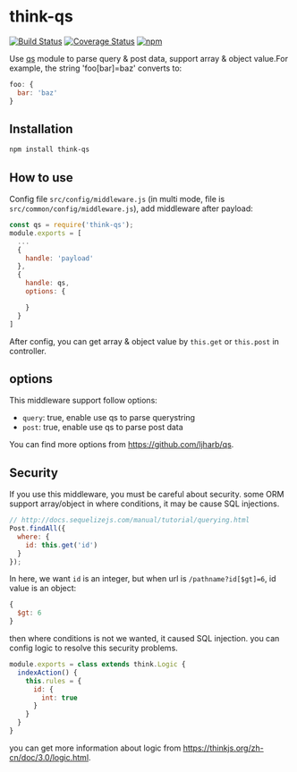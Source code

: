 # think-qs

[![Build Status](https://travis-ci.org/thinkjs/think-qs.svg?branch=master)](https://travis-ci.org/thinkjs/think-qs)
[![Coverage Status](https://coveralls.io/repos/github/thinkjs/think-qs/badge.svg)](https://coveralls.io/github/thinkjs/think-qs)
[![npm](https://img.shields.io/npm/v/think-qs.svg)](https://www.npmjs.com/package/think-qs)

Use [qs](https://github.com/ljharb/qs) module to parse query & post data, support array & object value.For example, the string 'foo[bar]=baz' converts to: 

```js
foo: {
  bar: 'baz'
}
```


## Installation

```sh
npm install think-qs
```

## How to use

Config file `src/config/middleware.js` (in multi mode, file is `src/common/config/middleware.js`), add middleware after payload:

```js
const qs = require('think-qs');
module.exports = [
  ...
  {
    handle: 'payload'
  },
  {
    handle: qs,
    options: {

    }
  }
]
```

After config, you can get array & object value by `this.get` or `this.post` in controller.

## options

This middleware support follow options:

* `query`: true, enable use qs to parse querystring
* `post`: true, enable use qs to parse post data

You can find more options from https://github.com/ljharb/qs.

## Security

If you use this middleware, you must be careful about security. some ORM support array/object in where conditions, it may be cause SQL injections.

```js
// http://docs.sequelizejs.com/manual/tutorial/querying.html
Post.findAll({
  where: {
    id: this.get('id')
  }
});
```
In here, we want `id` is an integer, but when url is `/pathname?id[$gt]=6`, id value is an object:

```js
{
  $gt: 6
}
```

then where conditions is not we wanted, it caused SQL injection. you can config logic to resolve this security problems.

```js
module.exports = class extends think.Logic {
  indexAction() {
    this.rules = {
      id: {
        int: true
      }
    }
  }
}
```
you can get more information about logic from https://thinkjs.org/zh-cn/doc/3.0/logic.html.